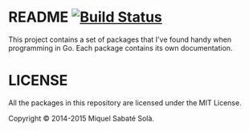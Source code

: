 # README [![Build Status](https://travis-ci.org/mssola/go-utils.svg?branch=master)](https://travis-ci.org/mssola/go-utils)

This project contains a set of packages that I've found handy when programming
in Go. Each package contains its own documentation.

# LICENSE

All the packages in this repository are licensed under the MIT License.

Copyright &copy; 2014-2015 Miquel Sabaté Solà.

